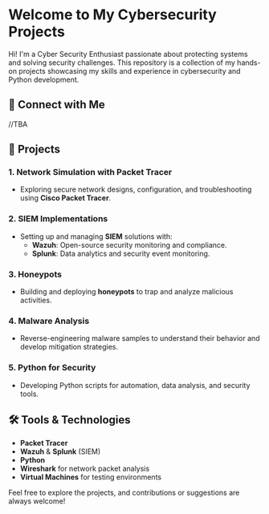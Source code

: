 
# Welcome to My Cybersecurity Projects

Hi! I'm a Cyber Security Enthusiast passionate about protecting systems and solving security challenges. This repository is a collection of my hands-on projects showcasing my skills and experience in cybersecurity and Python development.

## 🔗 Connect with Me
//TBA

## 🔐 Projects

### 1. **Network Simulation with Packet Tracer**
- Exploring secure network designs, configuration, and troubleshooting using **Cisco Packet Tracer**.
  
### 2. **SIEM Implementations**
- Setting up and managing **SIEM** solutions with:
  - **Wazuh**: Open-source security monitoring and compliance.
  - **Splunk**: Data analytics and security event monitoring.

### 3. **Honeypots**
- Building and deploying **honeypots** to trap and analyze malicious activities.

### 4. **Malware Analysis**
- Reverse-engineering malware samples to understand their behavior and develop mitigation strategies.

### 5. **Python for Security**
- Developing Python scripts for automation, data analysis, and security tools.

## 🛠️ Tools & Technologies
- **Packet Tracer**
- **Wazuh** & **Splunk** (SIEM)
- **Python**
- **Wireshark** for network packet analysis
- **Virtual Machines** for testing environments



Feel free to explore the projects, and contributions or suggestions are always welcome!
